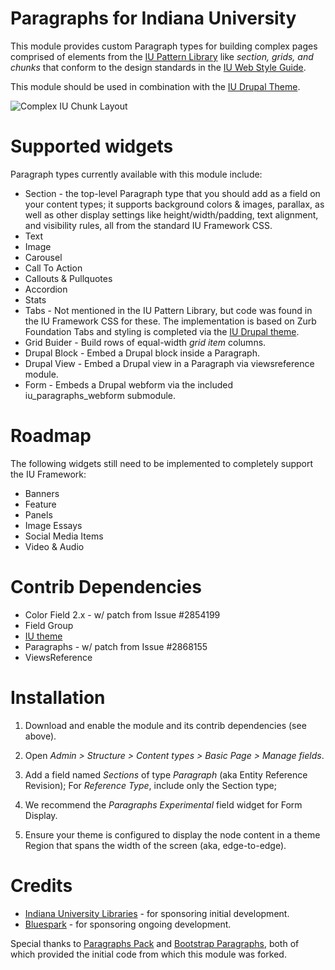 # Paragraphs for Indiana University

This module provides custom Paragraph types for building complex pages comprised of elements from the [IU Pattern Library][1] like <em>section,
grids, and chunks</em>  that conform to the design standards in the
[IU Web Style Guide][1].

This module should be used in combination with the [IU Drupal Theme][3].

![Complex IU Chunk Layout](https://styleguide.iu.edu/images/greybox2.png)


# Supported widgets

Paragraph types currently available with this module include:

* Section - the top-level Paragraph type that you should add as a field on
    your content types; it supports background colors & images, parallax, as
    well as other display settings like height/width/padding, text alignment,
    and visibility rules, all from the standard IU Framework CSS.
* Text
* Image
* Carousel
* Call To Action
* Callouts & Pullquotes
* Accordion
* Stats
* Tabs - Not mentioned in the IU Pattern Library, but code was found in the IU
    Framework CSS for these. The implementation is based on Zurb Foundation
    Tabs and styling is completed via the [IU Drupal theme][3].
* Grid Buider - Build rows of equal-width <em>grid item</em> columns.
* Drupal Block - Embed a Drupal block inside a Paragraph.
* Drupal View - Embed a Drupal view in a Paragraph via viewsreference module.
* Form - Embeds a Drupal webform via the included iu_paragraphs_webform
    submodule.


# Roadmap

The following widgets still need to be implemented to completely support the
IU Framework:

* Banners
* Feature
* Panels
* Image Essays
* Social Media Items
* Video & Audio


# Contrib Dependencies

* Color Field 2.x - w/ patch from Issue #2854199
* Field Group
* [IU theme][3]
* Paragraphs - w/ patch from Issue #2868155
* ViewsReference


# Installation

1) Download and enable the module and its contrib dependencies (see above).

2) Open _Admin > Structure > Content types > Basic Page > Manage fields_.

3) Add a field named _Sections_ of type _Paragraph_ (aka Entity Reference
    Revision); For _Reference Type_, include only the Section type;

4) We recommend the _Paragraphs Experimental_ field widget for Form Display.

5) Ensure your theme is configured to display the node content in a theme
    Region that spans the width of the screen (aka, edge-to-edge).

# Credits

* [Indiana University Libraries][4] - for sponsoring initial development.
* [Bluespark][5] - for sponsoring ongoing development.

Special thanks to [Paragraphs Pack][6] and [Bootstrap Paragraphs][7], both
of which provided the initial code from which this module was forked.

[1]: https://styleguide.iu.edu/pattern-library/ (IU Pattern Library)
[2]: https://styleguide.iu.edu/ (IU Style Guide)
[3]: https://drupal.org/project/iu (IU Drupal Theme)
[4]: https://libraries.indiana.edu (IU Libraries)
[5]: https://www.bluespark.com (Bluespark)
[6]: https://github.com/mishac/paragraphs_pack (Paragraphs Pack)
[7]: https://www.drupal.org/project/bootstrap_paragraphs (Bootstrap Paragraphs)
